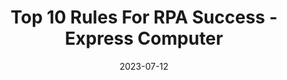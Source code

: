 ---
category:
- .nan
date: 2023-07-12
keyword_suggestion: ubuntu install docker
post_inspiration: https://www.expresscomputer.in/guest-blogs/top-10-rules-for-rpa-success/98934/
silot_terms: digital automation
title: Top 10 Rules For RPA Success - Express Computer
---
